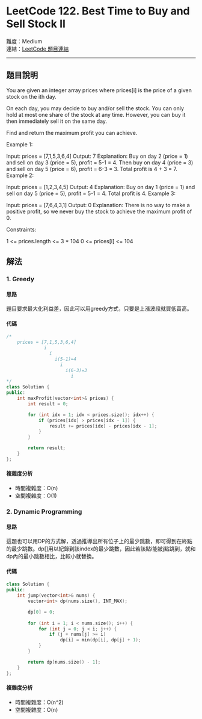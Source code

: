 # LeetCode 122. Best Time to Buy and Sell Stock II

難度：Medium  
連結：[LeetCode 題目連結](https://leetcode.com/problems/best-time-to-buy-and-sell-stock-ii/description/)

---

## 題目說明
    
You are given an integer array prices where prices[i] is the price of a given stock on the ith day.

On each day, you may decide to buy and/or sell the stock. You can only hold at most one share of the stock at any time. However, you can buy it then immediately sell it on the same day.

Find and return the maximum profit you can achieve.

 

Example 1:

Input: prices = [7,1,5,3,6,4]
Output: 7
Explanation: Buy on day 2 (price = 1) and sell on day 3 (price = 5), profit = 5-1 = 4.
Then buy on day 4 (price = 3) and sell on day 5 (price = 6), profit = 6-3 = 3.
Total profit is 4 + 3 = 7.
Example 2:

Input: prices = [1,2,3,4,5]
Output: 4
Explanation: Buy on day 1 (price = 1) and sell on day 5 (price = 5), profit = 5-1 = 4.
Total profit is 4.
Example 3:

Input: prices = [7,6,4,3,1]
Output: 0
Explanation: There is no way to make a positive profit, so we never buy the stock to achieve the maximum profit of 0.
 

Constraints:

1 <= prices.length <= 3 * 104
0 <= prices[i] <= 104

## 解法
### 1. Greedy
#### 思路

題目要求最大化利益差，因此可以用greedy方式，只要是上漲波段就買低賣高。
    
#### 代碼

```c++
/*
    prices = [7,1,5,3,6,4]
              i
                i
                  i(5-1)=4
                    i
                      i(6-3)=3
                        i
*/
class Solution {
public:
    int maxProfit(vector<int>& prices) {
        int result = 0;

        for (int idx = 1; idx < prices.size(); idx++) {
            if (prices[idx] > prices[idx - 1]) {
                result += prices[idx] - prices[idx - 1];
            }
        }

        return result;
    }
};
```

#### 複雜度分析

- 時間複雜度：O(n)
- 空間複雜度：O(1)

### 2. Dynamic Programming
#### 思路

這題也可以用DP的方式解，透過推導出所有位子上的最少跳數，即可得到在終點的最少跳數。dp[]用以紀錄到該index的最少跳數，因此若該點i能被j點跳到，就和dp內的最小跳數相比，比較小就替換。
    
#### 代碼
```c++
class Solution {
public:
    int jump(vector<int>& nums) {
        vector<int> dp(nums.size(), INT_MAX);

        dp[0] = 0;
        
        for (int i = 1; i < nums.size(); i++) {
            for (int j = 0; j < i; j++) {
                if (j + nums[j] >= i)
                    dp[i] = min(dp[i], dp[j] + 1);
            }
        }

        return dp[nums.size() - 1];
    }
};
```

#### 複雜度分析

- 時間複雜度：O(n^2)
- 空間複雜度：O(n)